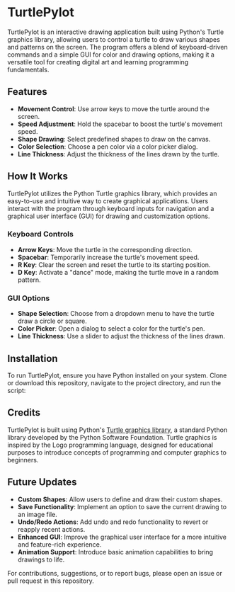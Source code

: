 # TurtlePylot

TurtlePylot is an interactive drawing application built using Python's Turtle graphics library, allowing users to control a turtle to draw various shapes and patterns on the screen. The program offers a blend of keyboard-driven commands and a simple GUI for color and drawing options, making it a versatile tool for creating digital art and learning programming fundamentals.

## Features

- **Movement Control**: Use arrow keys to move the turtle around the screen.
- **Speed Adjustment**: Hold the spacebar to boost the turtle's movement speed.
- **Shape Drawing**: Select predefined shapes to draw on the canvas.
- **Color Selection**: Choose a pen color via a color picker dialog.
- **Line Thickness**: Adjust the thickness of the lines drawn by the turtle.

## How It Works

TurtlePylot utilizes the Python Turtle graphics library, which provides an easy-to-use and intuitive way to create graphical applications. Users interact with the program through keyboard inputs for navigation and a graphical user interface (GUI) for drawing and customization options.

### Keyboard Controls

- **Arrow Keys**: Move the turtle in the corresponding direction.
- **Spacebar**: Temporarily increase the turtle's movement speed.
- **R Key**: Clear the screen and reset the turtle to its starting position.
- **D Key**: Activate a "dance" mode, making the turtle move in a random pattern.

### GUI Options

- **Shape Selection**: Choose from a dropdown menu to have the turtle draw a circle or square.
- **Color Picker**: Open a dialog to select a color for the turtle's pen.
- **Line Thickness**: Use a slider to adjust the thickness of the lines drawn.

## Installation

To run TurtlePylot, ensure you have Python installed on your system. Clone or download this repository, navigate to the project directory, and run the script:

## Credits

TurtlePylot is built using Python's [Turtle graphics library](https://docs.python.org/3/library/turtle.html), a standard Python library developed by the Python Software Foundation. Turtle graphics is inspired by the Logo programming language, designed for educational purposes to introduce concepts of programming and computer graphics to beginners.

## Future Updates

- **Custom Shapes**: Allow users to define and draw their custom shapes.
- **Save Functionality**: Implement an option to save the current drawing to an image file.
- **Undo/Redo Actions**: Add undo and redo functionality to revert or reapply recent actions.
- **Enhanced GUI**: Improve the graphical user interface for a more intuitive and feature-rich experience.
- **Animation Support**: Introduce basic animation capabilities to bring drawings to life.

For contributions, suggestions, or to report bugs, please open an issue or pull request in this repository.

